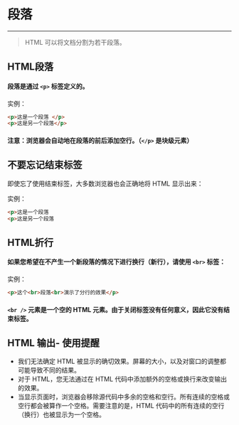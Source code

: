 # 段落
---
> HTML 可以将文档分割为若干段落。

## HTML段落

#### 段落是通过 `<p>` 标签定义的。

实例：
```html
<p>这是一个段落 </p>
<p>这是另一个段落</p>
```

#### 注意：浏览器会自动地在段落的前后添加空行。（`</p>` 是块级元素）

## 不要忘记结束标签

即使忘了使用结束标签，大多数浏览器也会正确地将 HTML 显示出来：

实例：
```html
<p>这是一个段落
<p>这是另一个段落
```

## HTML折行

#### 如果您希望在不产生一个新段落的情况下进行换行（新行），请使用 `<br>` 标签：

实例：
```html
<p>这个<br>段落<br>演示了分行的效果</p>
```

#### `<br />` 元素是一个空的 HTML 元素。由于关闭标签没有任何意义，因此它没有结束标签。

## HTML 输出- 使用提醒

- 我们无法确定 HTML 被显示的确切效果。屏幕的大小，以及对窗口的调整都可能导致不同的结果。
- 对于 HTML，您无法通过在 HTML 代码中添加额外的空格或换行来改变输出的效果。
- 当显示页面时，浏览器会移除源代码中多余的空格和空行。所有连续的空格或空行都会被算作一个空格。需要注意的是，HTML 代码中的所有连续的空行（换行）也被显示为一个空格。

